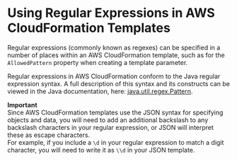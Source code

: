 # Using Regular Expressions in AWS CloudFormation Templates<a name="cfn-regexes"></a>

Regular expressions \(commonly known as regexes\) can be specified in a number of places within an AWS CloudFormation template, such as for the `AllowedPattern` property when creating a template parameter\.

Regular expressions in AWS CloudFormation conform to the Java regular expression syntax\. A full description of this syntax and its constructs can be viewed in the Java documentation, here: [java\.util\.regex\.Pattern](http://docs.oracle.com/javase/6/docs/api/java/util/regex/Pattern.html)\.

**Important**  
Since AWS CloudFormation templates use the JSON syntax for specifying objects and data, you will need to add an additional backslash to any backslash characters in your regular expression, or JSON will interpret these as escape characters\.  
For example, if you include a `\d` in your regular expression to match a digit character, you will need to write it as `\\d` in your JSON template\.